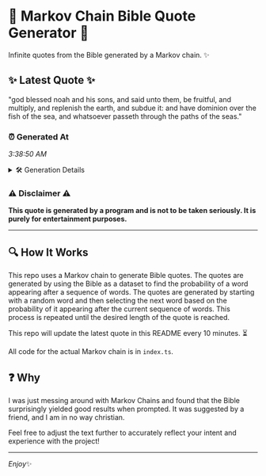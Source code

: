 # 📖 Markov Chain Bible Quote Generator 📖

Infinite quotes from the Bible generated by a Markov chain. ✨

## ✨ Latest Quote ✨
"god blessed noah and his sons, and said unto them, be fruitful, and multiply, and replenish the earth, and subdue it: and have dominion over the fish of the sea, and whatsoever passeth through the paths of the seas."

### ⏰ Generated At
*3:38:50 AM*

<details>
    <summary>🛠️ Generation Details</summary>
    <p>
        <strong>🌱 Seed:</strong> god<br>
        <strong>🔄 Iterations:</strong> 38<br>
        <strong>📜 Context History:</strong><br>[ god ]: blessed<br>[ god, blessed ]: noah<br>[ god, blessed, noah ]: and<br>[ god, blessed, noah, and ]: his<br>[ god, blessed, noah, and, his ]: sons,<br>[ god, blessed, noah, and, his, sons, ]: and<br>[ blessed, noah, and, his, sons,, and ]: said<br>[ noah, and, his, sons,, and, said ]: unto<br>[ and, his, sons,, and, said, unto ]: them,<br>[ his, sons,, and, said, unto, them, ]: be<br>[ sons,, and, said, unto, them,, be ]: fruitful,<br>[ and, said, unto, them,, be, fruitful, ]: and<br>[ said, unto, them,, be, fruitful,, and ]: multiply,<br>[ unto, them,, be, fruitful,, and, multiply, ]: and<br>[ them,, be, fruitful,, and, multiply,, and ]: replenish<br>[ be, fruitful,, and, multiply,, and, replenish ]: the<br>[ fruitful,, and, multiply,, and, replenish, the ]: earth,<br>[ and, multiply,, and, replenish, the, earth, ]: and<br>[ multiply,, and, replenish, the, earth,, and ]: subdue<br>[ and, replenish, the, earth,, and, subdue ]: it:<br>[ replenish, the, earth,, and, subdue, it: ]: and<br>[ the, earth,, and, subdue, it:, and ]: have<br>[ earth,, and, subdue, it:, and, have ]: dominion<br>[ and, subdue, it:, and, have, dominion ]: over<br>[ subdue, it:, and, have, dominion, over ]: the<br>[ it:, and, have, dominion, over, the ]: fish<br>[ and, have, dominion, over, the, fish ]: of<br>[ have, dominion, over, the, fish, of ]: the<br>[ dominion, over, the, fish, of, the ]: sea,<br>[ over, the, fish, of, the, sea, ]: and<br>[ the, fish, of, the, sea,, and ]: whatsoever<br>[ fish, of, the, sea,, and, whatsoever ]: passeth<br>[ of, the, sea,, and, whatsoever, passeth ]: through<br>[ the, sea,, and, whatsoever, passeth, through ]: the<br>[ sea,, and, whatsoever, passeth, through, the ]: paths<br>[ and, whatsoever, passeth, through, the, paths ]: of<br>[ whatsoever, passeth, through, the, paths, of ]: the<br>[ passeth, through, the, paths, of, the ]: seas.<br>
    </p>
</details>

### ⚠️ Disclaimer ⚠️
**This quote is generated by a program and is not to be taken seriously. It is purely for entertainment purposes.**

---

## 🔍 How It Works

This repo uses a Markov chain to generate Bible quotes. The quotes are generated by using the Bible as a dataset to find the probability of a word appearing after a sequence of words. The quotes are generated by starting with a random word and then selecting the next word based on the probability of it appearing after the current sequence of words. This process is repeated until the desired length of the quote is reached.

This repo will update the latest quote in this README every 10 minutes. ⏳

All code for the actual Markov chain is in `index.ts`.

## ❓ Why

I was just messing around with Markov Chains and found that the Bible surprisingly yielded good results when prompted. 
It was suggested by a friend, and I am in no way christian.

Feel free to adjust the text further to accurately reflect your intent and experience with the project!

---

*Enjoy*✨
